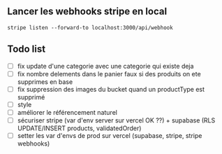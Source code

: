 ## Lancer les webhooks stripe en local

`stripe listen --forward-to localhost:3000/api/webhook`

## Todo list

- [ ] fix update d'une categorie avec une categorie qui existe deja
- [ ] fix nombre delements dans le panier faux si des produits on ete supprimes en base
- [ ] fix suppression des images du bucket quand un productType est supprimé
- [ ] style
- [ ] améliorer le référencement naturel
- [ ] sécuriser stripe (var d'env server sur vercel OK ??) + supabase (RLS UPDATE/INSERT products, validatedOrder)
- [ ] setter les var d'envs de prod sur vercel (supabase, stripe, stripe webhooks)
